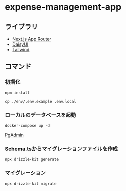# expense-management-app

## ライブラリ

- [Next.js App Router](https://nextjs.org/docs/app)
- [DaisyUI](https://daisyui.com/components/button/)
- [Tailwind](https://tailwindcss.com/)

## コマンド

### 初期化

```
npm install
```

```
cp ./env/.env.example .env.local
```

### ローカルのデータベースを起動

```
docker-compose up -d
```

[PgAdmin](http://localhost:8080)

### Schema.tsからマイグレーションファイルを作成

```
npx drizzle-kit generate
```

### マイグレーション

```
npx drizzle-kit migrate
```

